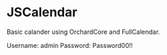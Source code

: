 # JSCalendar
Basic calander using OrchardCore and FullCalendar.

Username: admin
Password: Password00!!
